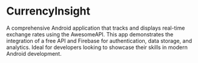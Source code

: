 # CurrencyInsight
A comprehensive Android application that tracks and displays real-time exchange rates using the AwesomeAPI. This app demonstrates the integration of a free API and Firebase for authentication, data storage, and analytics. Ideal for developers looking to showcase their skills in modern Android development.
